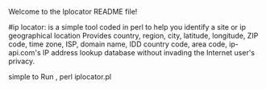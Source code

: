 Welcome to the Iplocator README file!

#ip locator: is a simple tool coded in perl to help you identify a site or ip geographical location 
Provides country, region, city, latitude, longitude, ZIP code, time zone, ISP, domain name, IDD country code, area code, ip-api.com's IP address lookup database without invading the Internet user's privacy. 


simple to Run , perl iplocator.pl
